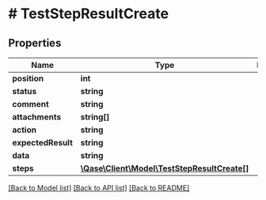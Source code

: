 # # TestStepResultCreate

## Properties

Name | Type | Description | Notes
------------ | ------------- | ------------- | -------------
**position** | **int** |  |
**status** | **string** |  |
**comment** | **string** |  | [optional]
**attachments** | **string[]** |  | [optional]
**action** | **string** |  | [optional]
**expectedResult** | **string** |  | [optional]
**data** | **string** |  | [optional]
**steps** | [**\Qase\Client\Model\TestStepResultCreate[]**](TestStepResultCreate.md) |  | [optional]

[[Back to Model list]](../../README.md#models) [[Back to API list]](../../README.md#endpoints) [[Back to README]](../../README.md)
